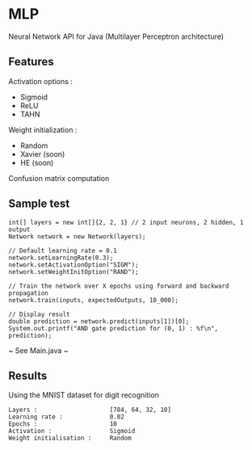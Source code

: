 # MLP
Neural Network API for Java (Multilayer Perceptron architecture)

## Features
Activation options :
- Sigmoid
- ReLU
- TAHN

Weight initialization :
- Random
- Xavier (soon)
- HE (soon)

Confusion matrix computation

## Sample test

    int[] layers = new int[]{2, 2, 1} // 2 input neurons, 2 hidden, 1 output
    Network network = new Network(layers);

    // Default learning rate = 0.1
    network.setLearningRate(0.3);
    network.setActivationOption("SIGM");
    network.setWeightInitOption("RAND");

    // Train the network over X epochs using forward and backward propagation
    network.train(inputs, expectedOutputs, 10_000);

    // Display result
    double prediction = network.predict(inputs[1])[0];
    System.out.printf("AND gate prediction for (0, 1) : %f\n", prediction);


~ See Main.java ~

## Results
Using the MNIST dataset for digit recognition
```
Layers :                    [784, 64, 32, 10]
Learning rate :             0.02
Epochs :                    10
Activation :                Sigmoid
Weight initialisation :     Random
```

